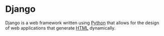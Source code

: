 
# Django
Django is a web framework written using [Python](/wiki/Python) that allows for the design of web applications that generate [HTML](/wiki/HTML) dynamically.
